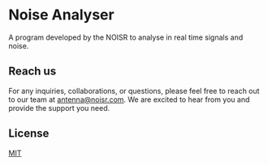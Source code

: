 # Noise Analyser

A program developed by the NOISR to analyse in real time signals and noise.

## Reach us

For any inquiries, collaborations, or questions, please feel free to reach out to our team at antenna@noisr.com. We are excited to hear from you and provide the support you need.

## License

[MIT](LICENSE)